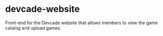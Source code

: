 # devcade-website
Front-end for the Devcade website that allows members to view the game catalog and upload games.
